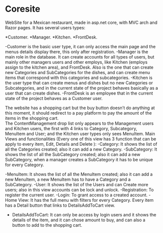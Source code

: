 # Coresite

WebSite for a Mexican restaurant, made in asp.net core, with MVC arch and Razor pages.
It has several users  types:

*Customer.
*Manager.
*Kitchen.
*FrontDesk.

-Customer is the basic user type, it can only access the main page and the menus details display there, this only after registration.
-Manager is the main role in the database. It can create accounts for all types of users, but mainly other managers users and other  employs, like Kitchen (employs assign to the kitchen area), and FrontDesk. Also is the one that can create new Categories and SubCategories for the dishes, and can create menu items that correspond with this categories and subcategories.
-Kitchen is the user type that can create menus and dishes but no new Categories or Subcategories, and in the current state of the project behaves basically as a user that can create dishes.
-FrontDesk is an employee that in the current state of the project behaves as a Customer user.

The website has a shopping cart but the buy button doesn’t do anything at this moment, it should redirect to a pay platform to pay the amount of the items in the shopping cart.  
The ContentManagement drop list only appears to the Management users and Kitchen users, the first with 4 links to Category, Subcategory, MenuItem and User; and the Kitchen user types only sees MenuItem.
Main Views and functionalities (Every one of this view has 3 function that can be apply to every item, Edit, Details and Delete ):
-Category: It shows the list of all the Categories created; also it can add a new Category.
-SubCategory: It shows the list of all the SubCategory created; also it can add a new SubCategory, when a manager creates a SubCategory it has to be unique for every Category. 

-MenuItem: It shows the list of all the MenuItem created; also it can add a new MenuItem, a new MenuItem has to have a Category and a SubCategory.
-User: It shows the list of the Users and can Create more users; also in this view accounts can be lock and unlock.
-Registration: To register the current user.
-Login: To grant access to a created account.
-Home View: It has the full menu with filters for every Category. Every item has a Detail button that links to DetailsAddToCart view.
- DetailsAddToCart: It can only be access by login users and it shows the details of the item, and it can chose amount to buy, and can also a button to add to the shopping cart.
